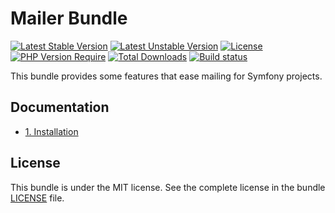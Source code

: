 # Mailer Bundle

[![Latest Stable Version](https://poser.pugx.org/softspring/mailer-bundle/v/stable.svg)](https://packagist.org/packages/softspring/mailer-bundle)
[![Latest Unstable Version](https://poser.pugx.org/softspring/mailer-bundle/v/unstable.svg)](https://packagist.org/packages/softspring/mailer-bundle)
[![License](https://poser.pugx.org/softspring/mailer-bundle/license.svg)](https://packagist.org/packages/softspring/mailer-bundle)
[![PHP Version Require](http://poser.pugx.org/softspring/mailer-bundle/require/php)](https://packagist.org/packages/softspring/mailer-bundle)
[![Total Downloads](https://poser.pugx.org/softspring/mailer-bundle/downloads)](https://packagist.org/packages/softspring/mailer-bundle)
[![Build status](https://github.com/softspring/mailer-bundle/actions/workflows/php.yml/badge.svg?branch=5.2)](https://github.com/softspring/mailer-bundle/actions/workflows/php.yml)

This bundle provides some features that ease mailing for Symfony projects.

## Documentation

* [1. Installation](docs/1_installation.md)

## License

This bundle is under the MIT license. See the complete license in the bundle [LICENSE](LICENSE) file.

